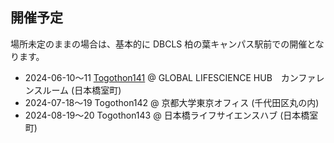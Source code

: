 ## 開催予定

場所未定のままの場合は、基本的に DBCLS 柏の葉キャンパス駅前での開催となります。

* 2024-06-10〜11 [Togothon141](https://github.com/dbcls/Togothon/wiki/Togothon141) @ GLOBAL LIFESCIENCE HUB　カンファレンスルーム (日本橋室町)
* 2024-07-18〜19 Togothon142 @ 京都大学東京オフィス (千代田区丸の内)
* 2024-08-19〜20 Togothon143 @ 日本橋ライフサイエンスハブ (日本橋室町)

